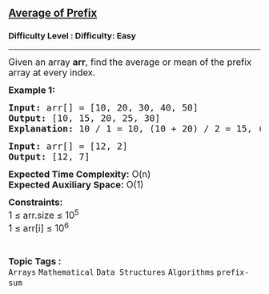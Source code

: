 <h2><a href="https://www.geeksforgeeks.org/problems/average4856/1?page=1&category=Arrays&difficulty=School&sortBy=submissions">Average of Prefix</a></h2><h3>Difficulty Level : Difficulty: Easy</h3><hr><div class="problems_problem_content__Xm_eO"><p><span style="font-size: 18px;">Given an array <strong>arr</strong>, find the average or mean of the prefix array at every index.</span></p>
<p><span style="font-size: 18px;"><strong>Example 1:</strong></span></p>
<pre><span style="font-size: 18px;"><strong>Input: </strong>arr[] = [10, 20, 30, 40, 50]
<strong>Output: </strong>[10, 15, 20, 25, 30] 
<strong>Explanation:</strong> 10 / 1 = 10, (10 + 20) / 2 = 15, (10 + 20 + 30) / 3 = 20 and so on.
</span></pre>
<pre><span style="font-size: 18px;"><strong>Input: </strong>arr[] = [12, 2]
<strong>Output:</strong> [12, 7] 
</span></pre>
<p><span style="font-size: 18px;"><strong>Expected Time Complexity:</strong>&nbsp;O(n)<br><strong>Expected Auxiliary Space:</strong>&nbsp;O(1)</span></p>
<p><span style="font-size: 18px;"><strong>Constraints:</strong><br>1 ≤ arr.size ≤ 10<sup>5</sup><br>1 ≤ arr[i] ≤ 10<sup>6</sup></span></p></div><br><p><span style=font-size:18px><strong>Topic Tags : </strong><br><code>Arrays</code>&nbsp;<code>Mathematical</code>&nbsp;<code>Data Structures</code>&nbsp;<code>Algorithms</code>&nbsp;<code>prefix-sum</code>&nbsp;
